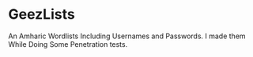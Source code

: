 # GeezLists
An Amharic Wordlists Including Usernames and Passwords. I made them While Doing Some Penetration tests.

